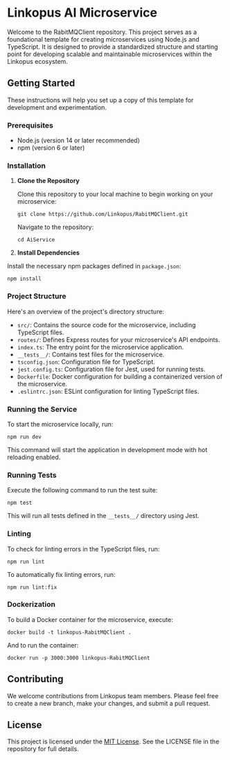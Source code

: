 # Linkopus AI Microservice 

Welcome to the RabitMQClient repository. This project serves as a foundational template for creating microservices using Node.js and TypeScript. It is designed to provide a standardized structure and starting point for developing scalable and maintainable microservices within the Linkopus ecosystem.

## Getting Started

These instructions will help you set up a copy of this template for development and experimentation.

### Prerequisites

- Node.js (version 14 or later recommended)
- npm (version 6 or later)

### Installation

1. **Clone the Repository**

   Clone this repository to your local machine to begin working on your microservice:

    `git clone https://github.com/Linkopus/RabitMQClient.git`
   
   Navigate to the repository:
   
    `cd AiService`

3. **Install Dependencies**

Install the necessary npm packages defined in `package.json`:

    npm install
  

### Project Structure

Here's an overview of the project's directory structure:

- `src/`: Contains the source code for the microservice, including TypeScript files.
- `routes/`: Defines Express routes for your microservice's API endpoints.
- `index.ts`: The entry point for the microservice application.
- `__tests__/`: Contains test files for the microservice.
- `tsconfig.json`: Configuration file for TypeScript.
- `jest.config.ts`: Configuration file for Jest, used for running tests.
- `Dockerfile`: Docker configuration for building a containerized version of the microservice.
- `.eslintrc.json`: ESLint configuration for linting TypeScript files.

### Running the Service

To start the microservice locally, run:

    npm run dev


This command will start the application in development mode with hot reloading enabled.

### Running Tests

Execute the following command to run the test suite:

    npm test


This will run all tests defined in the `__tests__/` directory using Jest.

### Linting

To check for linting errors in the TypeScript files, run:

    npm run lint


To automatically fix linting errors, run:

    npm run lint:fix



### Dockerization

To build a Docker container for the microservice, execute:

    docker build -t linkopus-RabitMQClient .


And to run the container:

    docker run -p 3000:3000 linkopus-RabitMQClient


## Contributing

We welcome contributions from Linkopus team members. Please feel free to create a new branch, make your changes, and submit a pull request.

## License

This project is licensed under the [MIT License](LICENSE). See the LICENSE file in the repository for full details.

